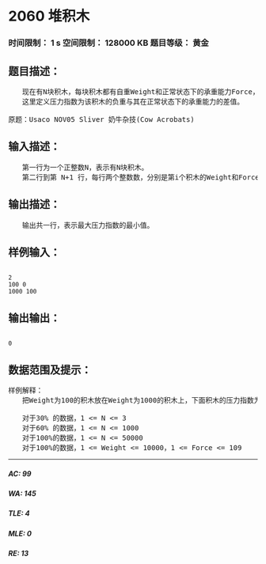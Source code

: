 # 2060 堆积木   
### 时间限制： 1 s     空间限制： 128000 KB     题目等级： 黄金  
## 题目描述：  

<pre>
　　现在有N块积木，每块积木都有自重Weight和正常状态下的承重能力Force，现在要把这N块积木垒在一起，但是有可能某块积木的负重超过了它在正常状态下的承重能力，那么这块积木就有被压坏的危险，请问应该如何堆这N块积木使得N块积木中最大的压力指数最小。
　　这里定义压力指数为该积木的负重与其在正常状态下的承重能力的差值。
 
原题：Usaco NOV05 Sliver 奶牛杂技(Cow Acrobats)
</pre>
  
  
## 输入描述：  

<pre>
　　第一行为一个正整数N，表示有N块积木。  
　　第二行到第 N+1 行，每行两个整数数，分别是第i个积木的Weight和Force。
</pre>
  
  
## 输出描述：  

<pre>
　　输出共一行，表示最大压力指数的最小值。
</pre>
  
  
## 样例输入：  

<pre><code>
2  
100 0  
1000 100
</code></pre>
  
  
## 输出输出：  

<pre><code>
0
</code></pre>
  
  
## 数据范围及提示：  

<pre>
样例解释：  
　　把Weight为100的积木放在Weight为1000的积木上，下面积木的压力指数为100 - 100 = 0，另外一块积木的压力指数和它的相等。
 
　　对于30% 的数据，1 <= N <= 3  
　　对于60% 的数据，1 <= N <= 1000  
　　对于100%的数据，1 <= N <= 50000  
　　对于100%的数据，1 <= Weight <= 10000，1 <= Force <= 109
</pre>
  
  
***  

##### AC: 99  
##### WA: 145  
##### TLE: 4  
##### MLE: 0  
##### RE: 13  
